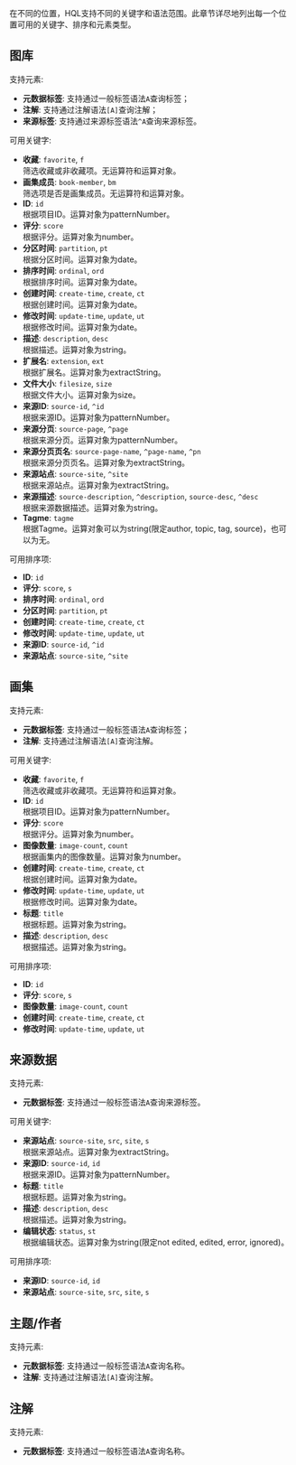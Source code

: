 在不同的位置，HQL支持不同的关键字和语法范围。此章节详尽地列出每一个位置可用的关键字、排序和元素类型。

## 图库

支持元素:
* **元数据标签**: 支持通过一般标签语法`A`查询标签；
* **注解**: 支持通过注解语法`[A]`查询注解；
* **来源标签**: 支持通过来源标签语法`^A`查询来源标签。

可用关键字:
* **收藏**: `favorite`, `f`  
    筛选收藏或非收藏项。无运算符和运算对象。
* **画集成员**: `book-member`, `bm`  
    筛选项是否是画集成员。无运算符和运算对象。
* **ID**: `id`  
    根据项目ID。运算对象为patternNumber。
* **评分**: `score`  
    根据评分。运算对象为number。
* **分区时间**: `partition`, `pt`  
    根据分区时间。运算对象为date。
* **排序时间**: `ordinal`, `ord`  
    根据排序时间。运算对象为date。
* **创建时间**: `create-time`, `create`, `ct`  
    根据创建时间。运算对象为date。
* **修改时间**: `update-time`, `update`, `ut`  
    根据修改时间。运算对象为date。
* **描述**: `description`, `desc`  
    根据描述。运算对象为string。
* **扩展名**: `extension`, `ext`  
    根据扩展名。运算对象为extractString。
* **文件大小**: `filesize`, `size`  
    根据文件大小。运算对象为size。
* **来源ID**: `source-id`, `^id`  
    根据来源ID。运算对象为patternNumber。
* **来源分页**: `source-page`, `^page`  
    根据来源分页。运算对象为patternNumber。
* **来源分页页名**: `source-page-name`, `^page-name`, `^pn`  
    根据来源分页页名。运算对象为extractString。
* **来源站点**: `source-site`, `^site`  
    根据来源站点。运算对象为extractString。
* **来源描述**: `source-description`, `^description`, `source-desc`, `^desc`  
    根据来源数据描述。运算对象为string。
* **Tagme**: `tagme`  
    根据Tagme。运算对象可以为string(限定author, topic, tag, source)，也可以为无。

可用排序项:
* **ID**: `id`
* **评分**: `score`, `s`
* **排序时间**: `ordinal`, `ord`
* **分区时间**: `partition`, `pt`
* **创建时间**: `create-time`, `create`, `ct`
* **修改时间**: `update-time`, `update`, `ut`
* **来源ID**: `source-id`, `^id`
* **来源站点**: `source-site`, `^site`

## 画集

支持元素:
* **元数据标签**: 支持通过一般标签语法`A`查询标签；
* **注解**: 支持通过注解语法`[A]`查询注解。

可用关键字:
* **收藏**: `favorite`, `f`  
    筛选收藏或非收藏项。无运算符和运算对象。
* **ID**: `id`  
    根据项目ID。运算对象为patternNumber。
* **评分**: `score`  
    根据评分。运算对象为number。
* **图像数量**: `image-count`, `count`  
    根据画集内的图像数量。运算对象为number。
* **创建时间**: `create-time`, `create`, `ct`  
    根据创建时间。运算对象为date。
* **修改时间**: `update-time`, `update`, `ut`  
    根据修改时间。运算对象为date。
* **标题**: `title`  
    根据标题。运算对象为string。
* **描述**: `description`, `desc`  
    根据描述。运算对象为string。

可用排序项:
* **ID**: `id`
* **评分**: `score`, `s`
* **图像数量**: `image-count`, `count`
* **创建时间**: `create-time`, `create`, `ct`
* **修改时间**: `update-time`, `update`, `ut`

## 来源数据

支持元素:
* **元数据标签**: 支持通过一般标签语法`A`查询来源标签。

可用关键字:
* **来源站点**: `source-site`, `src`, `site`, `s`  
    根据来源站点。运算对象为extractString。
* **来源ID**: `source-id`, `id`  
    根据来源ID。运算对象为patternNumber。
* **标题**: `title`  
    根据标题。运算对象为string。
* **描述**: `description`, `desc`  
    根据描述。运算对象为string。
* **编辑状态**: `status`, `st`  
    根据编辑状态。运算对象为string(限定not edited, edited, error, ignored)。

可用排序项:
* **来源ID**: `source-id`, `id`
* **来源站点**: `source-site`, `src`, `site`, `s`

## 主题/作者

支持元素:
* **元数据标签**: 支持通过一般标签语法`A`查询名称。
* **注解**: 支持通过注解语法`[A]`查询注解。

## 注解

支持元素:
* **元数据标签**: 支持通过一般标签语法`A`查询名称。
